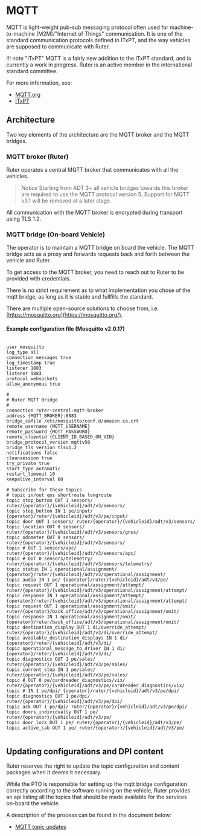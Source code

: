 # MQTT

MQTT is light-weight pub-sub messaging protocol often used for machine-to-machine (M2M)/"Internet of Things" communication. It is one of the standard communication protocols defined in ITxPT, and the way vehicles are supposed to communicate with Ruter.

!!! note "ITxPT"
    MQTT is a fairly new addition to the ITxPT standard, and is currently a work in progress. 
    Ruter is an active member in the international standard committee.

For more information, see: 
- [MQTT.org](https://mqtt.org)
- [ITxPT](https://itxpt.org)

## Architecture
Two key elements of the architecture are the MQTT broker and the MQTT bridges. 

### MQTT broker (Ruter)
Ruter operates a central MQTT broker that communicates with all the vehicles. 

> _Notice_  Starting from ADT 3+ all vehicle bridges towards this broker are required to use the MQTT protocol version 5. 
> Support for MQTT v3.1 will be removed at a later stage.

All communication with the MQTT broker is encrypted during transport using TLS 1.2. 

### MQTT bridge (On-board Vehicle)

The operator is to maintain a MQTT bridge on board the vehicle. The MQTT bridge acts as a proxy and forwards requests back and forth between the vehicle and Ruter. 

To get access to the MQTT broker, you need to reach out to Ruter to be provided with credentials. 

There is no strict requirement as to what implementation you chose of the mqtt bridge, as long as it is stable and fullfills the standard. 

There are multiple open-source solutions to choose from, i.e. [https://mosquitto.org](https://mosquitto.org/).  

#### Example configuration file (Mosquitto v2.0.17)

```

user mosquitto
log_type all
connection_messages true
log_timestamp true
listener 1883
listener 9883
protocol websockets
allow_anonymous true

#
# Ruter MQTT Bridge
#
connection ruter-central-mqtt-broker
address {MQTT_BROKER}:8883
bridge_cafile /etc/mosquitto/conf.d/amazon.ca.crt
remote_username {MQTT_USERNAME}
remote_password {MQTT_PASSWORD}
remote_clientid {CLIENT_ID_BASED_ON_VIN}
bridge_protocol_version mqttv50
bridge_tls_version tlsv1.2
notifications false
cleansession true
try_private true
start_type automatic
restart_timeout 10
keepalive_interval 60

# Subscribe for these topics
# topic in/out qos shortroute longroute
topic stop_button OUT 1 sensors/ ruter/{operator}/{vehicleid}/adt/v3/sensors/
topic stop_button IN 1 pe/input/ {operator}/ruter/{vehicleid}/adt/v3/pe/input/
topic door OUT 1 sensors/ ruter/{operator}/{vehicleid}/adt/v3/sensors/
topic location OUT 0 sensors/ ruter/{operator}/{vehicleid}/adt/v3/sensors/gnss/
topic odometer OUT 0 sensors/ ruter/{operator}/{vehicleid}/adt/v3/sensors/
topic # OUT 1 sensors/apc/ ruter/{operator}/{vehicleid}/adt/v3/sensors/apc/
topic # OUT 0 sensors/telemetry/ ruter/{operator}/{vehicleid}/adt/v3/sensors/telemetry/
topic status IN 1 operational/assignment/ {operator}/ruter/{vehicleid}/adt/v3/operational/assignment/
topic audio IN 1 pe/ {operator}/ruter/{vehicleid}/adt/v3/pe/
topic request OUT 1 operational/assignment/attempt/ ruter/{operator}/{vehicleid}/adt/v3/operational/assignment/attempt/
topic response IN 1 operational/assignment/attempt/ {operator}/ruter/{vehicleid}/adt/v3/operational/assignment/attempt/
topic request OUT 1 operational/assignment/omit/ ruter/{operator}/back_office/adt/v3/operational/assignment/omit/
topic response IN 1 operational/assignment/omit/ {operator}/ruter/back_office/adt/v3/operational/assignment/omit/
topic destination_display OUT 1 di/override_attempt/ ruter/{operator}/{vehicleid}/adt/v3/di/override_attempt/
topic available_destination_displays IN 1 di/ {operator}/ruter/{vehicleid}/adt/v3/di/
topic operational_message_to_driver IN 1 di/ {operator}/ruter/{vehicleid}/adt/v3/di/
topic diagnostics OUT 1 pe/sales/ ruter/{operator}/{vehicleid}/adt/v3/pe/sales/
topic current_stop IN 1 pe/sales/ ruter/{operator}/{vehicleid}/adt/v3/pe/sales/
topic # OUT 0 pe/cardreader_diagnostics/vix/ ruter/{operator}/{vehicleid}/adt/v3/pe/cardreader_diagnostics/vix/
topic # IN 1 pe/dpi/ {operator}/ruter/{vehicleid}/adt/v3/pe/dpi/
topic diagnostics OUT 1 pe/dpi/ ruter/{operator}/{vehicleid}/adt/v3/pe/dpi/
topic ack OUT 1 pe/dpi/ ruter/{operator}/{vehicleid}/adt/v3/pe/dpi/
topic doors_individually OUT 1 pe/ ruter/{operator}/{vehicleid}/adt/v3/pe/
topic door_lock OUT 1 pe/ ruter/{operator}/{vehicleid}/adt/v3/pe/
topic active_cab OUT 1 pe/ ruter/{operator}/{vehicleid}/adt/v3/pe/


```

## Updating configurations and DPI content

Ruter reserves the right to update the topic configuration and content packages when it deems it necessary. 

While the PTO is responsible for setting up the mqtt bridge configuration correctly according to the software running on the vehicle, Ruter provides an api listing all the topics that should be made available for the services on-board the vehicle. 

A description of the process can be found in the document below: 
- [MQTT topic updates](https://ruterno.github.io/ota-schemas/mqtt-updates/index.html)

